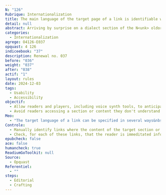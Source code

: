 ```yaml
---
N: "126"
Rubrique: Internationalization
title: The main language of the target page of a link is identifiable when it differs from that of the original page
detail: null
abstract: Arriving by surprise on a dialect section of the N<unk> oldor Elves when not speaking their language is never pleasant. In a digital book, it is important to provide clear information so that the reader knows what to expect when clicking a link, whether internal or external. Identifying in advance the language of the section or of the target content helps to avoid surprises and improve the reading experience. Specifying the language of the sections in the links helps limit unnecessary or frustrating clicks for readers.
categories:
  - Internationalization
agrege: O4126-E037
opquast: 4 126
indiceebook: "37"
description: Renewal no. 037
before: "036"
weight: "037"
after: "038"
actif: "1"
layout: rules
date: 2024-12-03
tags:
  - Usability
  - Accessibility
objectif:
  - Allow readers and players, including voice synth tools, to anticipate a change of language when navigating through a digital book.
  - Avoid readers accessing a section or content they don't understand the language, clearly indicating the target language in advance.
Meo:
  - "The target language of a link can be specified in several ways&nbsp;: <ul><li>via the link libelate, edited in target language, which allows the reader to anticipate the change of language</li><li>Possibly using an appropriate icoen, such as a symbol or visual indicator (like a flag), although the use of icoen is less common in numeric books and may depend on the layout context.</li><li> Possibly explicit in the link libellee or in its immeditative context, by clearly mentioning the target language directly in the text or information around the link.</li></ul>"
Controle:
  - Manually identify links where the content of the target section or document is not written in the same language as the current section.
  - Check, for each of these links, that the reader is immeditated informed of the language of the target content, either through the link label (written in the target language), either by an appropriate visual indicator, or by an explicit indication in the context of the link.
epubcheck: false
ace: false
humancheck: true
ReadiumGoToolkit: null
Source:
  - Opquast
Referentiel:
  - ""
steps:
  - Editorial
  - Crafting
---
```

